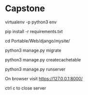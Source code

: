 # Capstone

virtualenv -p python3 env

pip install -r requirements.txt

cd Portable/Web/django/mysite/

python3 manage.py migrate

python3 manage.py createcachetable

python3 manage.py runserver

On browser visit https://127.0.0.1:8000/

ctrl c to close server

